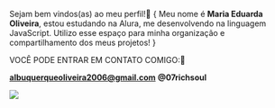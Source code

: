 Sejam bem vindos(as) ao meu perfil!💙
{ Meu nome é **Maria Eduarda Oliveira**, estou estudando na Alura, me desenvolvendo na linguagem JavaScript. Utilizo esse espaço para minha organização e compartilhamento dos meus projetos! }

VOCÊ PODE ENTRAR EM CONTATO COMIGO:💌

**albuquerqueoliveira2006@gmail.com**
**@07richsoul**

![](https://media1.tenor.com/m/5BYK-WS0__gAAAAd/cool-fun.gif)
